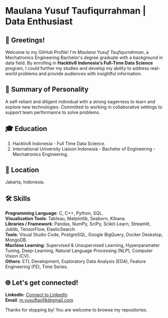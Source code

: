 # Maulana Yusuf Taufiqurrahman | Data Enthusiast

## 👋 **Greetings!**
Welcome to my GitHub Profile! I'm *Maulana Yusuf Taufiqurrahman*, a Mechatronics Engineering Bachelor's degree graduate with a background in data field. By enrolling in **Hacktiv8 Indonesia's Full-Time Data Science** program, I could further my studies and develop my ability to address real-world problems and provide audiences with insightful information.<br>

## 📝 **Summary of Personality** 
A self-reliant and diligent individual with a strong eagerness to learn and explore new technologies. Committed to working in collaborative settings to support team performance to solve problems.<br>

## 🎓 **Education** 
1. Hacktiv8 Indonesia - Full Time Data Science.<br>
2. International University Liaison Indonesia - Bachelor of Engineering - Mechatronics Engineering.<br>

## 📍 **Location** 
Jakarta, Indonesia.<br>

## 🛠️ **Skills** 
**Programming Language**: C, C++, Python, SQL.<br>
**Visualization Tools**: Tableau, Matplotlib, Seaborn, Kibana.<br>
**Libraries / Framework**: Pandas, NumPy, SciPy, Scikit-Learn, Streamlit, Joblib, TensorFlow, ElasticSearch.<br>
**Tools**: Visual Studio Code, PostgreSQL, Google BigQuery, Docker Deskstop, MongoDB.<br>
**Machine Learning**: Supervised & Unsupervised Learning, Hyperparameter Tuning, Deep-Learning, Natural Language Processing (NLP), Computer Vision (CV).<br>
**Others**: ETL Development, Exploratory Data Analysis (EDA), Feature Engineering (FE), Time Series.<br>

## 🌐 **Let's get connected!**
**LinkedIn**: [Connect to LinkedIn](www.linkedin.com/in/maulana-yusuf-taufiqurrahman-5281662a2)<br>
**Email**: m.yusuftaofik@gmail.com

Thanks for stopping by! You are welcome to browse my repositories.
